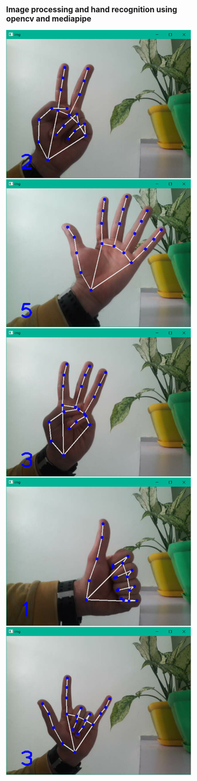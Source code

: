 ## Image processing and hand recognition using opencv and mediapipe

![](assets/Screenshot%202024-10-15%20222206.png)
![](assets/Screenshot%202024-10-15%20222226.png)
![](assets/Screenshot%202024-10-15%20222255.png)
![](assets/Screenshot%202024-10-15%20222315.png)
![](assets/Screenshot%202024-10-15%20222338.png)